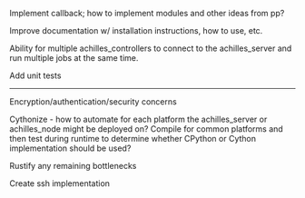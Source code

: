 Implement callback; how to implement modules and other ideas from pp?

Improve documentation w/ installation instructions, how to use, etc.

Ability for multiple achilles_controllers to connect to the achilles_server and run multiple jobs at the same time.

Add unit tests

---

Encryption/authentication/security concerns

Cythonize - how to automate for each platform the achilles_server or achilles_node might be deployed on? Compile for common platforms and then test during runtime to determine whether CPython or Cython implementation should be used?

Rustify any remaining bottlenecks

Create ssh implementation